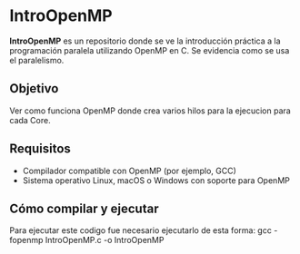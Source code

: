 # IntroOpenMP

**IntroOpenMP** es un repositorio donde se ve la introducción práctica a la programación paralela utilizando OpenMP en C. Se evidencia como se usa el paralelismo.

## Objetivo

Ver como funciona OpenMP donde crea varios hilos para la ejecucion para cada Core.

## Requisitos

- Compilador compatible con OpenMP (por ejemplo, GCC)
- Sistema operativo Linux, macOS o Windows con soporte para OpenMP

## Cómo compilar y ejecutar

Para ejecutar este codigo fue necesario ejecutarlo de esta forma:
gcc -fopenmp IntroOpenMP.c -o IntroOpenMP
